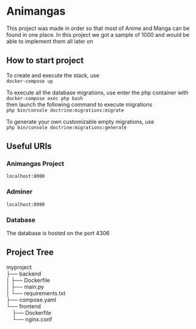 # Animangas 
This project was made in order so that most of Anime and Manga can be found in one place. In this project we got a sample of 1000 and would be able to implement them all later on

## How to start project
To create and execute the stack, use </br>
`docker-compose up`

To execute all the database migrations, use enter the php container with </br>
`docker-compose exec php bash` </br>
then launch the following command to execute migrations </br>
`php bin/console doctrine:migrations:migrate`

To generate your own customizable empty migrations, use </br>
`php bin/console doctrine:migrations:generate`

## Useful URIs
### Animangas Project
`localhost:8000`

### Adminer 
`localhost:8090`

### Database
The database is hosted on the port 4306

## Project Tree

myproject </br>
├── backend</br>
│   ├── Dockerfile</br>
│   ├── main.py</br>
│   └── requirements.txt</br>
├── compose.yaml</br>
└── frontend</br>
&nbsp;&nbsp;&nbsp;&nbsp;├── Dockerfile</br>
&nbsp;&nbsp;&nbsp;&nbsp;└── nginx.conf</br>
